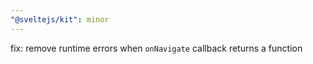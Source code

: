```yaml
---
"@sveltejs/kit": minor
---
```


fix: remove runtime errors when `onNavigate` callback returns a function
